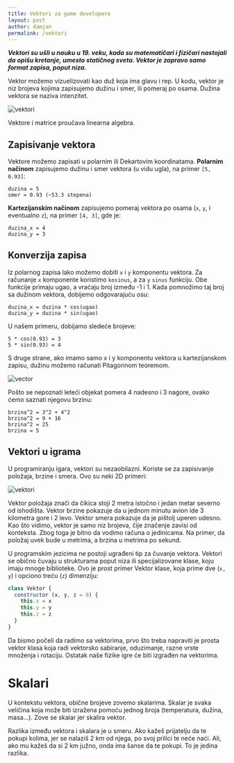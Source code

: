 ```yaml
---
title: Vektori za game developere
layout: post
author: damjan
permalink: /vektori
---
```


***Vektori su ušli u nauku u 19. veku, kada su matematičari i fizičari nastojali da opišu kretanje, umesto statičnog sveta. Vektor je zapravo samo format zapisa, poput niza.***

Vektor možemo vizuelizovati kao duž koja ima glavu i rep. U kodu, vektor je niz brojeva kojima zapisujemo dužinu i smer, ili pomeraj po osama. Dužina vektora se naziva intenzitet.

![vektori](/images/koncepti/vektori/vectori.png)

Vektore i matrice proučava linearna algebra.

## Zapisivanje vektora

Vektore možemo zapisati u polarnim ili Dekartovim koordinatama. **Polarnim načinom** zapisujemo dužinu i smer vektora (u vidu ugla), na primer `[5, 0.93]`:
```
duzina = 5
smer = 0.93 (~53.3 stepena)
```

**Kartezijanskim načinom** zapisujemo pomeraj vektora po osama (`x`, `y`, i eventualno `z`), na primer `[4, 3]`, gde je:
```
duzina_x = 4
duzina_y = 3
```

## Konverzija zapisa

Iz polarnog zapisa lako možemo dobiti `x` i `y` komponentu vektora. Za računanje `x` komponente koristimo `kosinus`, a za `y` `sinus` funkciju. Obe funkcije primaju ugao, a vraćaju broj između -1 i 1. Kada pomnožimo taj broj sa dužinom vektora, dobijemo odgovarajuću osu:

```
duzina_x = duzina * cos(ugao)
duzina_y = duzina * sin(ugao)
```

U našem primeru, dobijamo sledeće brojeve:
```
5 * cos(0.93) = 3
5 * sin(0.93) = 4
```

S druge strane, ako imamo samo x i y komponentu vektora u kartezijanskom zapisu, dužinu možemo računati Pitagorinom teoremom.

![vector](/images/koncepti/vektori/vektori-pitagora.jpg)

Pošto se nepoznati leteći objekat pomera 4 nadesno i 3 nagore, ovako ćemo saznati njegovu brzinu:
```
brzina^2 = 3^2 + 4^2
brzina^2 = 9 + 16
brzina^2 = 25
brzina = 5
```

## Vektori u igrama

U programiranju igara, vektori su nezaobilazni. Koriste se za zapisivanje položaja, brzine i smera. Ovo su neki 2D primeri:

![vektori](/images/koncepti/vektori/vektori-u-igrama.jpg)

Vektor položaja znači da čikica stoji 2 metra istočno i jedan metar severno od ishodišta. Vektor brzine pokazuje da u jednom minutu avion ide 3 kilometra gore i 2 levo. Vektor smera pokazuje da je pištolj uperen udesno. Kao što vidimo, vektor je samo niz brojeva, čije značenje zavisi od konteksta. Zbog toga je bitno da vodimo računa o jedinicama. Na primer, da položaj uvek bude u metrima, a brzina u metrima po sekund.

U programskim jezicima ne postoji ugrađeni tip za čuvanje vektora. Vektori se obično čuvaju u strukturama poput niza ili specijalizovane klase, koju imaju mnoge biblioteke. Ovo je prost primer Vektor klase, koja prime dve (`x, y`) i opciono treću (`z`) dimenziju:

```js
class Vektor {
  constructor (x, y, z = 0) {
    this.x = x
    this.y = y
    this.z = z
  }
}
```

Da bismo počeli da radimo sa vektorima, prvo što treba napraviti je prosta vektor klasa koja radi vektorsko sabiranje, oduzimanje, razne vrste množenja i rotaciju. Ostatak naše fizike igre će biti izgrađen na vektorima.

# Skalari

U kontekstu vektora, obične brojeve zovemo skalarima. Skalar je svaka veličina koja može biti izražena pomoću jednog broja (temperatura, dužina, masa...). Zove se skalar jer skalira vektor.

Razlika između vektora i skalara je u smeru. Ako kažeš prijatelju da te pokupi kolima, jer se nalaziš 2 km od njega, po svoj prilici te neće naći. Ali, ako mu kažeš da si 2 km južno, onda ima šanse da te pokupi. To je jedina razlika.
